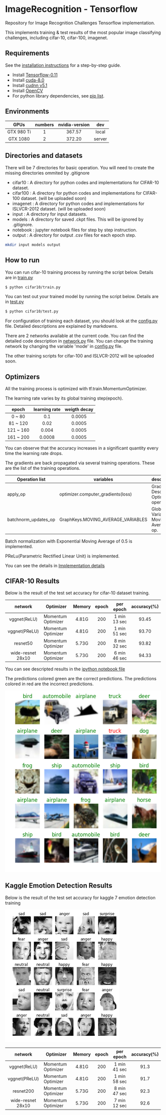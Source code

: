 # ImageRecognition - Tensorflow
Repository for Image Recognition Challenges
Tensorflow implementation.

This implements training & test results of the most popular image classifying challenges, including cifar-10, cifar-100, imagenet.

## Requirements
See the [installation instructions](../INSTALL.md) for a step-by-step guide.
- Install [Tensorflow-0.11](https://www.tensorflow.org/versions/r0.11/get_started/os_setup.html)
- Install [cuda-8.0](https://developer.nvidia.com/cuda-downloads)
- Install [cudnn v5.1](https://developer.nvidia.com/cudnn)
- Install [OpenCV](http://docs.opencv.org/2.4/doc/tutorials/introduction/linux_install/linux_install.html)
- For python library dependencies, see [pip list](pip_list.sh).

## Environments
| GPUs       | numbers | nvidia-version | dev    |
|:----------:|:-------:|:--------------:|:------:|
| GTX 980 Ti | 1       | 367.57         | local  |
| GTX 1080   | 2       | 372.20         | server |

## Directories and datasets
There will be 7 directories for basic operation. You will need to create the missing directories ommited by .gitignore

- cifar10 : A directory for python codes and implementations for CIFAR-10 dataset.
- cifar100 : A directory for python codes and implementations for CIFAR-100 dataset. (will be uploaded soon)
- imagenet : A directory for python codes and implementations for ISLVCR-2012 dataset. (will be uploaded soon)
- input : A directory for input datasets.
- models : A directory for saved .ckpt files. This will be ignored by .gitignore.
- notebook : jupyter notebook files for step by step instruction.
- output : A directory for output .csv files for each epoch step.
```bash
mkdir input models output
```

## How to run
You can run cifar-10 training process by running the script below. Details are in [train.py](cifar10/train.py)
```bash
$ python cifar10/train.py
```

You can test out your trained model by running the script below. Details are in [test.py](cifar10/test.py)
```bash
$ python cifar10/test.py
```

For configuration of training each dataset, you should look at the [config.py](cifar10/config.py) file.
Detailed descriptions are explained by markdowns.

There are 2 networks available at the current code.
You can find the detailed code description in [network.py](cifar10/network.py) file.
You can change the training network by changing the variable 'mode' in [config.py](cifar10/config.py) file.

The other training scripts for cifar-100 and ISLVCR-2012 will be uploaded soon.

## Optimizers
All the training process is optimized with tf.train.MomentumOptimizer.

The learning rate varies by its global training step(epoch).

|   epoch   | learning rate |  weigth decay |
|:---------:|:-------------:|:-------------:|
|   0 ~ 80  |      0.1      |     0.0005    |
|  81 ~ 120 |      0.02     |     0.0005    |
| 121 ~ 160 |     0.004     |     0.0005    |
| 161 ~ 200 |     0.0008    |     0.0005    |

You can observe that the accuracy increases in a significant quantity every time the learning rate drops.

The gradients are back propagated via several training operations.
These are the list of the training operations. 

| Operation list           | variables                             | description                          |
|--------------------------|---------------------------------------|--------------------------------------|
| apply\_op                | optimizer.computer\_gradients(loss)   | Gradient Descent Optimizer operation |
| batchnorm\_updates\_op   | GraphKeys.MOVING\_AVERAGE\_VARIABLES  | Global Variable Moving Average op.   |

Batch normalization with Exponential Moving Average of 0.5 is implemented.

PReLu(Parametric Rectified Linear Unit) is implemented.

You can see the details in [Implementation details](notebook/README.md)

## CIFAR-10 Results
Below is the result of the test set accuracy for cifar-10 dataset training.

| network           | Optimizer          | Memory | epoch | per epoch    | accuracy(%)    |
|:-----------------:|--------------------|:------:|:-----:|:------------:|:--------------:|
| vggnet(ReLU)      | Momentum Optimizer | 4.81G  | 200   | 1 min 13 sec | 93.45          |
| vggnet(PReLU)     | Momentum Optimizer | 4.81G  | 200   | 1 min 51 sec | 93.70          |
| resnet50          | Momentum Optimizer | 5.73G  | 200   | 8 min 32 sec | 93.82          |
| wide-resnet 28x10 | Momentum Optimizer | 5.73G  | 200   | 6 min 46 sec | 94.33          |

You can see descripted results in the [ipython notebook file](notebook/cifar10_notebook.ipynb)

The predictions colored green are the correct predictions. The predictions colored in red are the incorrect predictions.

![alt text](result/cifar10_result.png "CIFAR-10 Test Results")

## Kaggle Emotion Detection Results
Below is the result of the test set accuracy for kaggle 7 emotion detection training

![alt text](result/emotion_detection_result.png "Emotion Detection Results")

| network           | Optimizer          | Memory | epoch | per epoch    | accuracy(%)    |
|:-----------------:|--------------------|:------:|:-----:|:------------:|:--------------:|
| vggnet(ReLU)      | Momentum Optimizer | 4.81G  | 200   | 1 min 41 sec | 91.3           |
| vggnet(PReLU)     | Momentum Optimizer | 4.81G  | 200   | 1 min 58 sec | 91.7           |
| resnet200         | Momentum Optimizer | 5.73G  | 200   | 8 min 47 sec | 92.3           |
| wide-resnet 28x10 | Momentum Optimizer | 5.73G  | 200   | 7 min 12 sec | 92.6           |
